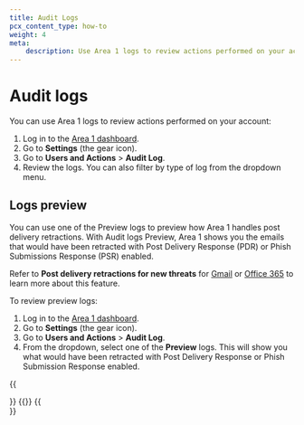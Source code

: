 ```yaml
---
title: Audit Logs
pcx_content_type: how-to
weight: 4
meta:
    description: Use Area 1 logs to review actions performed on your account.
---
```


# Audit logs

You can use Area 1 logs to review actions performed on your account:

1. Log in to the [Area 1 dashboard](https://horizon.area1security.com/).
2. Go to **Settings** (the gear icon).
3. Go to **Users and Actions** > **Audit Log**.
4. Review the logs. You can also filter by type of log from the dropdown menu.

## Logs preview

You can use one of the Preview logs to preview how Area 1 handles post delivery retractions. With Audit logs Preview, Area 1 shows you the emails that would have been retracted with Post Delivery Response (PDR) or Phish Submissions Response (PSR) enabled.

Refer to **Post delivery retractions for new threats** for [Gmail](/email-security/email-configuration/retract-settings/gmail-retraction/#post-delivery-retractions-for-new-threats) or [Office 365](/email-security/email-configuration/retract-settings/office365-retraction/#post-delivery-retractions-for-new-threats) to learn more about this feature.

To review preview logs:

1. Log in to the [Area 1 dashboard](https://horizon.area1security.com/).
2. Go to **Settings** (the gear icon).
3. Go to **Users and Actions** > **Audit Log**.
4. From the dropdown, select one of the **Preview** logs. This will show you what would have been retracted with Post Delivery Response or Phish Submission Response enabled.

{{<Aside>}} {{<render file="_timestamp.md">}} {{</Aside>}}